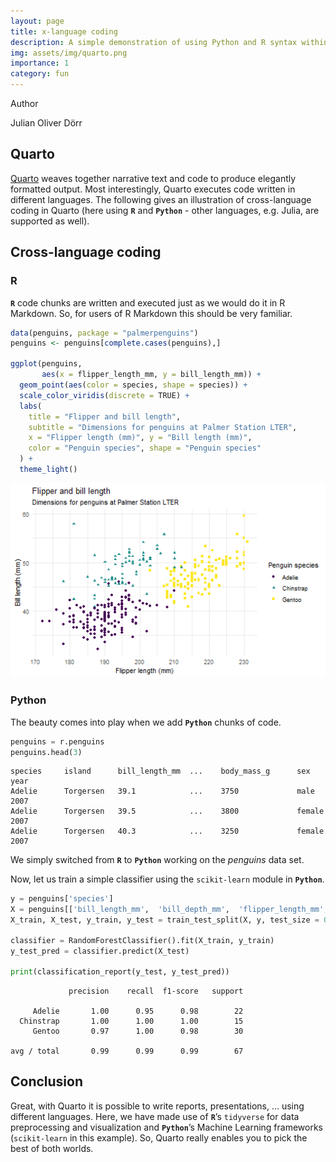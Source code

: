 ```yaml
---
layout: page
title: x-language coding
description: A simple demonstration of using Python and R syntax within the same script using Quarto.
img: assets/img/quarto.png
importance: 1
category: fun
---
```



<html xmlns="http://www.w3.org/1999/xhtml" lang="en" xml:lang="en"><head>

<meta charset="utf-8">
<meta name="generator" content="quarto-1.1.149">

<meta name="viewport" content="width=device-width, initial-scale=1.0, user-scalable=yes">

<meta name="author" content="Julian Oliver Dörr">

<title>Hello, Quarto</title>
<style>
code{white-space: pre-wrap;}
span.smallcaps{font-variant: small-caps;}
div.columns{display: flex; gap: min(4vw, 1.5em);}
div.column{flex: auto; overflow-x: auto;}
div.hanging-indent{margin-left: 1.5em; text-indent: -1.5em;}
ul.task-list{list-style: none;}
ul.task-list li input[type="checkbox"] {
  width: 0.8em;
  margin: 0 0.8em 0.2em -1.6em;
  vertical-align: middle;
}
pre > code.sourceCode { white-space: pre; position: relative; }
pre > code.sourceCode > span { display: inline-block; line-height: 1.25; }
pre > code.sourceCode > span:empty { height: 1.2em; }
.sourceCode { overflow: visible; }
code.sourceCode > span { color: inherit; text-decoration: inherit; }
div.sourceCode { margin: 1em 0; }
pre.sourceCode { margin: 0; }
@media screen {
div.sourceCode { overflow: auto; }
}
@media print {
pre > code.sourceCode { white-space: pre-wrap; }
pre > code.sourceCode > span { text-indent: -5em; padding-left: 5em; }
}
pre.numberSource code
  { counter-reset: source-line 0; }
pre.numberSource code > span
  { position: relative; left: -4em; counter-increment: source-line; }
pre.numberSource code > span > a:first-child::before
  { content: counter(source-line);
    position: relative; left: -1em; text-align: right; vertical-align: baseline;
    border: none; display: inline-block;
    -webkit-touch-callout: none; -webkit-user-select: none;
    -khtml-user-select: none; -moz-user-select: none;
    -ms-user-select: none; user-select: none;
    padding: 0 4px; width: 4em;
    color: #aaaaaa;
  }
pre.numberSource { margin-left: 3em; border-left: 1px solid #aaaaaa;  padding-left: 4px; }
div.sourceCode
  {   }
@media screen {
pre > code.sourceCode > span > a:first-child::before { text-decoration: underline; }
}
code span.al { color: #ff0000; font-weight: bold; } /* Alert */
code span.an { color: #60a0b0; font-weight: bold; font-style: italic; } /* Annotation */
code span.at { color: #7d9029; } /* Attribute */
code span.bn { color: #40a070; } /* BaseN */
code span.bu { color: #008000; } /* BuiltIn */
code span.cf { color: #007020; font-weight: bold; } /* ControlFlow */
code span.ch { color: #4070a0; } /* Char */
code span.cn { color: #880000; } /* Constant */
code span.co { color: #60a0b0; font-style: italic; } /* Comment */
code span.cv { color: #60a0b0; font-weight: bold; font-style: italic; } /* CommentVar */
code span.do { color: #ba2121; font-style: italic; } /* Documentation */
code span.dt { color: #902000; } /* DataType */
code span.dv { color: #40a070; } /* DecVal */
code span.er { color: #ff0000; font-weight: bold; } /* Error */
code span.ex { } /* Extension */
code span.fl { color: #40a070; } /* Float */
code span.fu { color: #06287e; } /* Function */
code span.im { color: #008000; font-weight: bold; } /* Import */
code span.in { color: #60a0b0; font-weight: bold; font-style: italic; } /* Information */
code span.kw { color: #007020; font-weight: bold; } /* Keyword */
code span.op { color: #666666; } /* Operator */
code span.ot { color: #007020; } /* Other */
code span.pp { color: #bc7a00; } /* Preprocessor */
code span.sc { color: #4070a0; } /* SpecialChar */
code span.ss { color: #bb6688; } /* SpecialString */
code span.st { color: #4070a0; } /* String */
code span.va { color: #19177c; } /* Variable */
code span.vs { color: #4070a0; } /* VerbatimString */
code span.wa { color: #60a0b0; font-weight: bold; font-style: italic; } /* Warning */
</style>





</head>

<body class="fullcontent">

<div id="quarto-content" class="page-columns page-rows-contents page-layout-article">

<main class="content" id="quarto-document-content">





<div class="quarto-title-meta">
    <div class="quarto-title-meta-heading">Author</div>
    <div class="quarto-title-meta-contents">
             <p>Julian Oliver Dörr </p>
        
  </div>
    
    
  </div>
  



<section id="quarto" class="level2">
<h2 class="anchored" data-anchor-id="quarto">Quarto</h2>
<p><a href="https://quarto.org/">Quarto</a> weaves together narrative text and code to produce elegantly formatted output. Most interestingly, Quarto executes code written in different languages. The following gives an illustration of cross-language coding in Quarto (here using <strong><code>R</code></strong> and <strong><code>Python</code></strong> - other languages, e.g. Julia, are supported as well).</p>
</section>
<section id="cross-language-coding" class="level2">
<h2 class="anchored" data-anchor-id="cross-language-coding">Cross-language coding</h2>
<section id="r" class="level3">
<h3 class="anchored" data-anchor-id="r">R</h3>
<p><strong><code>R</code></strong> code chunks are written and executed just as we would do it in R Markdown. So, for users of R Markdown this should be very familiar.</p>
<div class="cell">
<div class="sourceCode cell-code" id="cb1"><pre class="sourceCode r code-with-copy"><code class="sourceCode r"><span id="cb1-1"><a href="#cb1-1" aria-hidden="true" tabindex="-1"></a><span class="fu">data</span>(penguins, <span class="at">package =</span> <span class="st">"palmerpenguins"</span>)</span>
<span id="cb1-2"><a href="#cb1-2" aria-hidden="true" tabindex="-1"></a>penguins <span class="ot">&lt;-</span> penguins[<span class="fu">complete.cases</span>(penguins),]</span>
<span id="cb1-3"><a href="#cb1-3" aria-hidden="true" tabindex="-1"></a></span>
<span id="cb1-4"><a href="#cb1-4" aria-hidden="true" tabindex="-1"></a><span class="fu">ggplot</span>(penguins, </span>
<span id="cb1-5"><a href="#cb1-5" aria-hidden="true" tabindex="-1"></a>       <span class="fu">aes</span>(<span class="at">x =</span> flipper_length_mm, <span class="at">y =</span> bill_length_mm)) <span class="sc">+</span></span>
<span id="cb1-6"><a href="#cb1-6" aria-hidden="true" tabindex="-1"></a>  <span class="fu">geom_point</span>(<span class="fu">aes</span>(<span class="at">color =</span> species, <span class="at">shape =</span> species)) <span class="sc">+</span></span>
<span id="cb1-7"><a href="#cb1-7" aria-hidden="true" tabindex="-1"></a>  <span class="fu">scale_color_viridis</span>(<span class="at">discrete =</span> <span class="fu"></span>TRUE) <span class="sc">+</span></span>
<span id="cb1-8"><a href="#cb1-8" aria-hidden="true" tabindex="-1"></a>  <span class="fu">labs</span>(</span>
<span id="cb1-9"><a href="#cb1-9" aria-hidden="true" tabindex="-1"></a>    <span class="at">title =</span> <span class="st">"Flipper and bill length"</span>,</span>
<span id="cb1-10"><a href="#cb1-10" aria-hidden="true" tabindex="-1"></a>    <span class="at">subtitle =</span> <span class="st">"Dimensions for penguins at Palmer Station LTER"</span>,</span>
<span id="cb1-11"><a href="#cb1-11" aria-hidden="true" tabindex="-1"></a>    <span class="at">x =</span> <span class="st">"Flipper length (mm)"</span>, <span class="at">y =</span> <span class="st">"Bill length (mm)"</span>,</span>
<span id="cb1-12"><a href="#cb1-12" aria-hidden="true" tabindex="-1"></a>    <span class="at">color =</span> <span class="st">"Penguin species"</span>, <span class="at">shape =</span> <span class="st">"Penguin species"</span></span>
<span id="cb1-13"><a href="#cb1-13" aria-hidden="true" tabindex="-1"></a>  ) <span class="sc">+</span></span>
<span id="cb1-14"><a href="#cb1-14" aria-hidden="true" tabindex="-1"></a>  <span class="fu">theme_light</span>()</span></code></pre></div>
<div class="cell-output-display">
<p><img src="/assets/img/quarto_img1.png" class="img-fluid" width="672"></p>
</div>
</div>
</section>
<section id="python" class="level3">
<h3 class="anchored" data-anchor-id="python">Python</h3>
<p>The beauty comes into play when we add <strong><code>Python</code></strong> chunks of code.</p>
<div class="cell">
<div class="sourceCode cell-code" id="cb2"><pre class="sourceCode python code-with-copy"><code class="sourceCode python"><span id="cb2-1"><a href="#cb2-1" aria-hidden="true" tabindex="-1"></a>penguins <span class="op">=</span> r.penguins</span>
<span id="cb2-2"><a href="#cb2-2" aria-hidden="true" tabindex="-1"></a>penguins.head(<span class="dv">3</span>)</span></code></pre></div>
<div class="cell-output cell-output-stdout">
<pre><code>species     island      bill_length_mm  ...    body_mass_g      sex     year
Adelie      Torgersen   39.1            ...    3750             male    2007  
Adelie      Torgersen   39.5            ...    3800             female  2007  
Adelie      Torgersen   40.3            ...    3250             female  2007</code></pre>
</div>
</div>
<p>We simply switched from <strong><code>R</code></strong> to <strong><code>Python</code></strong> working on the <em>penguins</em> data set.</p>
<p>Now, let us train a simple classifier using the <code>scikit-learn</code> module in <strong><code>Python</code></strong>.</p>
<div class="cell">
<div class="sourceCode cell-code" id="cb4"><pre class="sourceCode python code-with-copy"><code class="sourceCode python"><span id="cb4-1"><a href="#cb4-1" aria-hidden="true" tabindex="-1"></a>y <span class="op">=</span> penguins[<span class="st">'species'</span>]</span>
<span id="cb4-2"><a href="#cb4-2" aria-hidden="true" tabindex="-1"></a>X <span class="op">=</span> penguins[[<span class="st">'bill_length_mm'</span>,  <span class="st">'bill_depth_mm'</span>,  <span class="st">'flipper_length_mm'</span>, <span class="st">'body_mass_g'</span>]]</span>
<span id="cb4-3"><a href="#cb4-3" aria-hidden="true" tabindex="-1"></a>X_train, X_test, y_train, y_test <span class="op">=</span> train_test_split(X, y, test_size <span class="op">=</span> <span class="fl">0.2</span>, random_state <span class="op">=</span> <span class="dv">333</span>)</span>
<span id="cb4-4"><a href="#cb4-4" aria-hidden="true" tabindex="-1"></a></span>
<span id="cb4-5"><a href="#cb4-5" aria-hidden="true" tabindex="-1"></a>classifier <span class="op">=</span> RandomForestClassifier().fit(X_train, y_train)</span>
<span id="cb4-6"><a href="#cb4-6" aria-hidden="true" tabindex="-1"></a>y_test_pred <span class="op">=</span> classifier.predict(X_test)</span>
<span id="cb4-7"><a href="#cb4-7" aria-hidden="true" tabindex="-1"></a></span>
<span id="cb4-8"><a href="#cb4-8" aria-hidden="true" tabindex="-1"></a><span class="bu">print</span>(classification_report(y_test, y_test_pred))</span></code></pre></div>
<div class="cell-output cell-output-stdout">



<pre><code>             precision    recall  f1-score   support

     Adelie       1.00      0.95      0.98        22
  Chinstrap       1.00      1.00      1.00        15
     Gentoo       0.97      1.00      0.98        30

avg / total       0.99      0.99      0.99        67</code></pre>
</div>
</div>
</section>
</section>
<section id="conclusion" class="level2">
<h2 class="anchored" data-anchor-id="conclusion">Conclusion</h2>
<p>Great, with Quarto it is possible to write reports, presentations, … using different languages. Here, we have made use of <strong><code>R</code></strong>’s <code>tidyverse</code> for data preprocessing and visualization and <strong><code>Python</code></strong>’s Machine Learning frameworks (<code>scikit-learn</code> in this example). So, Quarto really enables you to pick the best of both worlds.</p>
</section>



</main>
<!-- /main column -->

</div> <!-- /content -->



</body></html>

